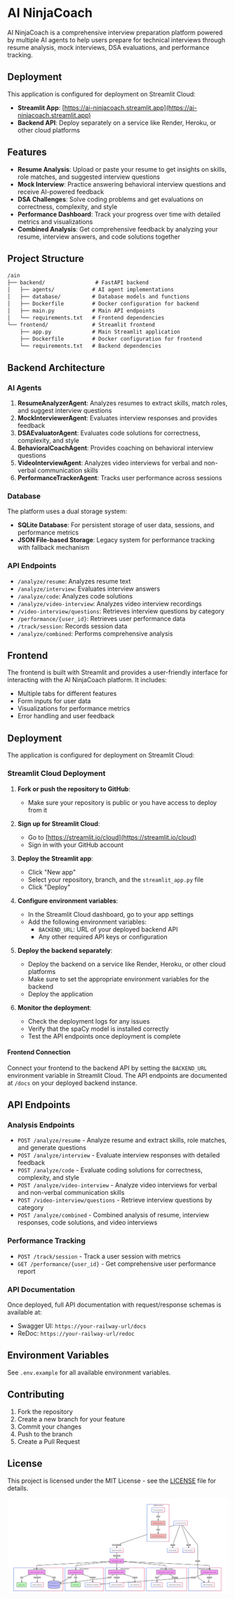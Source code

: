 # AI NinjaCoach

AI NinjaCoach is a comprehensive interview preparation platform powered by multiple AI agents to help users prepare for technical interviews through resume analysis, mock interviews, DSA evaluations, and performance tracking.

## Deployment

This application is configured for deployment on Streamlit Cloud:

- **Streamlit App**: [https://ai-ninjacoach.streamlit.app](https://ai-ninjacoach.streamlit.app)
- **Backend API**: Deploy separately on a service like Render, Heroku, or other cloud platforms

## Features

- **Resume Analysis**: Upload or paste your resume to get insights on skills, role matches, and suggested interview questions
- **Mock Interview**: Practice answering behavioral interview questions and receive AI-powered feedback
- **DSA Challenges**: Solve coding problems and get evaluations on correctness, complexity, and style
- **Performance Dashboard**: Track your progress over time with detailed metrics and visualizations
- **Combined Analysis**: Get comprehensive feedback by analyzing your resume, interview answers, and code solutions together

## Project Structure

```
/ain
├── backend/                # FastAPI backend
│   ├── agents/            # AI agent implementations
│   ├── database/          # Database models and functions
│   ├── Dockerfile         # Docker configuration for backend
│   ├── main.py            # Main API endpoints
│   └── requirements.txt   # Frontend dependencies
└── frontend/              # Streamlit frontend
    ├── app.py             # Main Streamlit application
    ├── Dockerfile         # Docker configuration for frontend
    └── requirements.txt   # Backend dependencies
```

## Backend Architecture

### AI Agents

1. **ResumeAnalyzerAgent**: Analyzes resumes to extract skills, match roles, and suggest interview questions
2. **MockInterviewerAgent**: Evaluates interview responses and provides feedback
3. **DSAEvaluatorAgent**: Evaluates code solutions for correctness, complexity, and style
4. **BehavioralCoachAgent**: Provides coaching on behavioral interview questions
5. **VideoInterviewAgent**: Analyzes video interviews for verbal and non-verbal communication skills
6. **PerformanceTrackerAgent**: Tracks user performance across sessions

### Database

The platform uses a dual storage system:
- **SQLite Database**: For persistent storage of user data, sessions, and performance metrics
- **JSON File-based Storage**: Legacy system for performance tracking with fallback mechanism

### API Endpoints

- `/analyze/resume`: Analyzes resume text
- `/analyze/interview`: Evaluates interview answers
- `/analyze/code`: Analyzes code solutions
- `/analyze/video-interview`: Analyzes video interview recordings
- `/video-interview/questions`: Retrieves interview questions by category
- `/performance/{user_id}`: Retrieves user performance data
- `/track/session`: Records session data
- `/analyze/combined`: Performs comprehensive analysis

## Frontend

The frontend is built with Streamlit and provides a user-friendly interface for interacting with the AI NinjaCoach platform. It includes:

- Multiple tabs for different features
- Form inputs for user data
- Visualizations for performance metrics
- Error handling and user feedback

## Deployment

The application is configured for deployment on Streamlit Cloud:

### Streamlit Cloud Deployment

1. **Fork or push the repository to GitHub**:
   - Make sure your repository is public or you have access to deploy from it

2. **Sign up for Streamlit Cloud**:
   - Go to [https://streamlit.io/cloud](https://streamlit.io/cloud)
   - Sign in with your GitHub account

3. **Deploy the Streamlit app**:
   - Click "New app"
   - Select your repository, branch, and the `streamlit_app.py` file
   - Click "Deploy"

4. **Configure environment variables**:
   - In the Streamlit Cloud dashboard, go to your app settings
   - Add the following environment variables:
     - `BACKEND_URL`: URL of your deployed backend API
     - Any other required API keys or configuration

5. **Deploy the backend separately**:
   - Deploy the backend on a service like Render, Heroku, or other cloud platforms
   - Make sure to set the appropriate environment variables for the backend
   - Deploy the application

7. **Monitor the deployment**:
   - Check the deployment logs for any issues
   - Verify that the spaCy model is installed correctly
   - Test the API endpoints once deployment is complete

#### Frontend Connection

Connect your frontend to the backend API by setting the `BACKEND_URL` environment variable in Streamlit Cloud. The API endpoints are documented at `/docs` on your deployed backend instance.

## API Endpoints

### Analysis Endpoints

- `POST /analyze/resume` - Analyze resume and extract skills, role matches, and generate questions
- `POST /analyze/interview` - Evaluate interview responses with detailed feedback
- `POST /analyze/code` - Evaluate coding solutions for correctness, complexity, and style
- `POST /analyze/video-interview` - Analyze video interviews for verbal and non-verbal communication skills
- `POST /video-interview/questions` - Retrieve interview questions by category
- `POST /analyze/combined` - Combined analysis of resume, interview responses, code solutions, and video interviews

### Performance Tracking

- `POST /track/session` - Track a user session with metrics
- `GET /performance/{user_id}` - Get comprehensive user performance report

### API Documentation

Once deployed, full API documentation with request/response schemas is available at:
- Swagger UI: `https://your-railway-url/docs`
- ReDoc: `https://your-railway-url/redoc`

## Environment Variables

See `.env.example` for all available environment variables.

## Contributing

1. Fork the repository
2. Create a new branch for your feature
3. Commit your changes
4. Push to the branch
5. Create a Pull Request

## License

This project is licensed under the MIT License - see the [LICENSE](LICENSE) file for details.

![alt text](<Screenshot from 2025-06-01 22-39-17.png>)